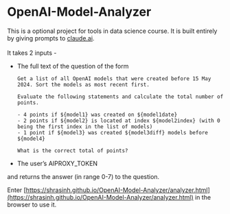# OpenAI-Model-Analyzer
This is a optional project for tools in data science course. It is built entirely by giving prompts to [claude.ai](https://claude.ai/).
<br><br>It takes 2 inputs -
+ The full text of the question of the form
  ```
  Get a list of all OpenAI models that were created before 15 May 2024. Sort the models as most recent first.

  Evaluate the following statements and calculate the total number of points.

  - 4 points if ${model1} was created on ${model1date}
  - 2 points if ${model2} is located at index ${model2index} (with 0 being the first index in the list of models)
  - 1 point if ${model3} was created ${model3diff} models before ${model4}

  What is the correct total of points?
  ```
+ The user’s AIPROXY_TOKEN

and returns the answer (in range 0-7) to the question.

Enter [https://shrasinh.github.io/OpenAI-Model-Analyzer/analyzer.html](https://shrasinh.github.io/OpenAI-Model-Analyzer/analyzer.html) in the browser to use it.
